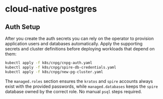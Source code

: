 # cloud-native postgres

## Auth Setup

After you create the auth secrets you can rely on the operator to provision
application users and databases automatically. Apply the supporting secrets and
cluster definitions before deploying workloads that depend on them:

```bash
kubectl apply -f k8s/cnpg/cnpg-auth.yaml
kubectl apply -f k8s/cnpg/spire-db-credentials.yaml
kubectl apply -f k8s/cnpg/new-pg-cluster.yaml
```

The `managed.roles` section ensures the `kratos` and `spire` accounts always
exist with the provided passwords, while `managed.databases` keeps the `spire`
database owned by the correct role. No manual `psql` steps required.
